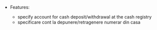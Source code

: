   - Features:
    
      - specify account for cash deposit/withdrawal at the cash registry
      - specificare cont la depunere/retragenere numerar din casa
